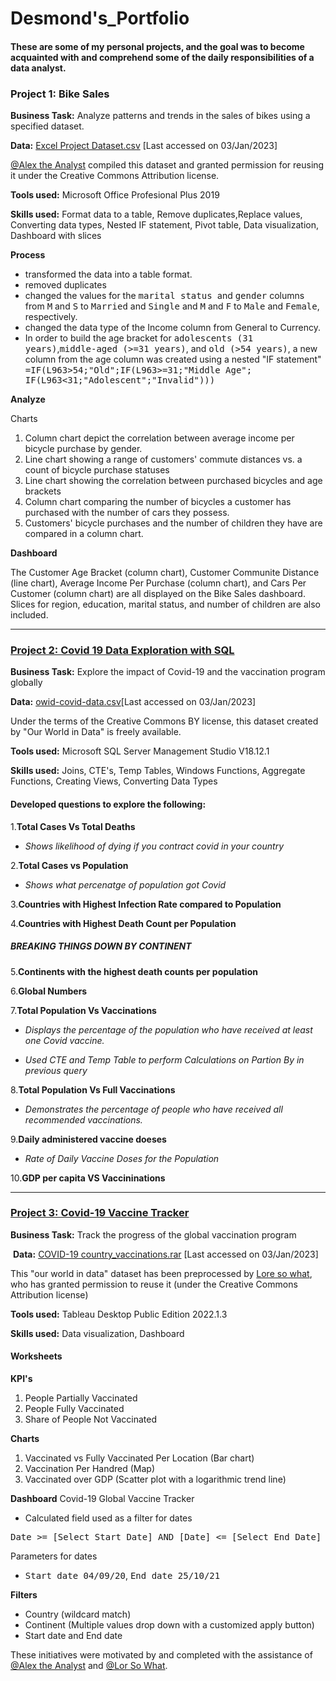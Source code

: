 # Desmond's_Portfolio

#### These are some of my personal projects, and the goal was to become acquainted with and comprehend some of the daily responsibilities of a data analyst. 

### **Project 1: Bike Sales**

**Business Task:** Analyze patterns and trends in the sales of bikes using a specified dataset.

**Data:** [Excel Project Dataset.csv](https://drive.google.com/drive/folders/1JFJ8_mzXTr_xPbS-4qWqpJsOQCnazrxC) 
[Last accessed on 03/Jan/2023]

[@Alex the Analyst](https://github.com/AlexTheAnalyst) compiled this dataset and granted permission for reusing it under the Creative Commons Attribution license. 

**Tools used:** Microsoft Office Profesional Plus 2019

**Skills used:** Format data to a table, Remove duplicates,Replace values, Converting data types, Nested IF statement, Pivot table, Data visualization, Dashboard with slices

**Process**
- transformed the data into a table format.
- removed duplicates
- changed the values for the <kbd>marital status </kbd>and <kbd>gender</kbd> columns from <kbd> M</kbd> and <kbd>S</kbd> to <kbd>Married</kbd> and <kbd>Single</kbd> and <kbd>M</kbd> and <kbd>F</kbd> to <kbd>Male</kbd> and <kbd>Female</kbd>, respectively.  
- changed the data type of the Income column from General to Currency.
- In order to build the age bracket for <kbd>adolescents (31 years)</kbd>,<kbd>middle-aged (>=31 years)</kbd>, and <kbd> old (>54 years)</kbd>, a new column from the age column was created using a nested "IF statement"  <kbd>=IF(L963>54;"Old";IF(L963>=31;"Middle Age"; IF(L963<31;"Adolescent";"Invalid")))</kbd>

**Analyze**

Charts
1. Column chart depict the correlation between average income per bicycle purchase by gender.
2. Line chart showing a range of customers' commute distances vs. a count of bicycle purchase statuses
3. Line chart showing the correlation between purchased bicycles and age brackets
4. Column chart comparing the number of bicycles a customer has purchased with the number of cars they possess. 
5. Customers' bicycle purchases and the number of children they have are compared in a column chart. 

**Dashboard**

The Customer Age Bracket (column chart), Customer Communite Distance (line chart), Average Income Per Purchase (column chart), and Cars Per Customer (column chart) are all displayed on the Bike Sales dashboard. Slices for region, education, marital status, and number of children are also included.





------------------------------------------------------------------------------------------------------------------------------------------------------------------

### **[Project 2: Covid 19 Data Exploration with SQL](https://github.com/DesmondMokhali/Des_Portfolio/blob/bd1d20477e99512387dbda1e7dcb66b88c6c6e1c/Covid%2019%20Data%20Exploration%20with%20SQL.sql)**

**Business Task:** Explore the impact of Covid-19 and the vaccination program globally



**Data:** [owid-covid-data.csv](https://ourworldindata.org/covid-deaths)[Last accessed on 03/Jan/2023]

Under the terms of the Creative Commons BY license, this dataset created by "Our World in Data" is freely available. 

**Tools used:** Microsoft SQL Server Management Studio V18.12.1

**Skills used:** Joins, CTE's, Temp Tables, Windows Functions, Aggregate Functions, Creating Views, Converting Data Types




#### Developed questions to explore the following:

1.**Total Cases Vs Total Deaths**

  - *Shows likelihood of dying if you contract covid in your country*


2.**Total Cases vs Population** 

 -  *Shows what percenatge of population got Covid*

3.**Countries with Highest Infection Rate compared to Population**

4.**Countries with Highest Death Count per Population**




##### **BREAKING THINGS DOWN BY CONTINENT**

5.**Continents with the highest death counts per population**


6.**Global Numbers**


7.**Total Population Vs Vaccinations**

 - *Displays the percentage of the population who have received at least one Covid vaccine.*

 - *Used CTE and Temp Table to perform Calculations on Partion By in previous query* 


8.**Total Population Vs Full Vaccinations**

  - *Demonstrates the percentage of people who have received all recommended vaccinations.* 


9.**Daily administered vaccine doeses** 

 - *Rate of Daily Vaccine Doses for the Population* 

10.**GDP per capita VS Vaccininations**


--------------------------------------------------------------------------------------------------------------------------------------------------------------------


### **[Project 3: Covid-19 Vaccine Tracker](https://public.tableau.com/app/profile/bofihla.mokhali/viz/Proejct_1_Covid-19_Draft/GlobalVaccnineTracker?publish=yes)**
**Business Task:** Track the progress of the global vaccination program

 **Data:** [COVID-19 country_vaccinations.rar](https://drive.google.com/drive/folders/1JFJ8_mzXTr_xPbS-4qWqpJsOQCnazrxC) [Last accessed on 03/Jan/2023]

This "our world in data" dataset has been preprocessed by [Lore so what](https://www.youtube.com/@loresowhat), who has granted permission to reuse it (under the Creative Commons Attribution license)

**Tools used:** Tableau Desktop Public Edition 2022.1.3

**Skills used:** Data visualization, Dashboard

#### **Worksheets**

**KPI's**

1. People Partially Vaccinated
2. People Fully Vaccinated
3. Share of People Not Vaccinated

**Charts**

1. Vaccinated vs Fully Vaccinated Per Location (Bar chart)
2. Vaccination Per Handred (Map)
3. Vaccinated over GDP (Scatter plot with a logarithmic trend line)
 
 
 
**Dashboard**
Covid-19 Global Vaccine Tracker

- Calculated field used as a filter for dates

<kbd>Date >= [Select Start Date] AND [Date] <= [Select End Date]</kbd>

Parameters for dates
- <kbd>Start date 04/09/20</kbd>, <kbd>End date 25/10/21</kbd>


**Filters**
- Country (wildcard match)
- Continent (Multiple values drop down with a customized apply button)
- Start date and End date 




These initiatives were motivated by and completed with the assistance of [@Alex the Analyst](https://github.com/AlexTheAnalyst) and [@Lor So What](https://www.youtube.com/@loresowhat).

